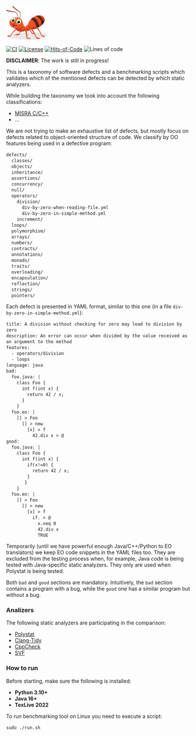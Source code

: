 <img src="awesome-bugs-logo.svg" height="92px"/>

[![CI](https://github.com/polystat/awesome-bugs/actions/workflows/main.yml/badge.svg)](https://github.com/polystat/awesome-bugs/actions/workflows/main.yml)
[![License](https://img.shields.io/badge/license-MIT-green.svg)](https://github.com/polystat/awesome-bugs/blob/master/LICENSE.txt)
[![Hits-of-Code](https://hitsofcode.com/github/polystat/awesome-bugs)](https://hitsofcode.com/view/github/polystat/awesome-bugs)
![Lines of code](https://img.shields.io/tokei/lines/github/polystat/awesome-bugs)

**DISCLAIMER**: The work is still in progress!

This is a taxonomy of software defects and a benchmarking scripts which validates
which of the mentioned defects can be detected by which static analyzers.

While building the taxonomy we took into account the following classifications:

  * [MISRA C/C++](..)
  * ...

We are not trying to make an exhaustive list of defects, but mostly focus
on defects related to object-oriented structure of code. We classify by 
OO features being used in a defective program:

```
defects/
  classes/
  objects/
  inheritance/
  assertions/
  concurrency/
  null/
  operators/
    division/
      div-by-zero-when-reading-file.yml
      div-by-zero-in-simple-method.yml
    increment/
  loops/
  polymorphism/
  arrays/
  numbers/
  contracts/
  annotations/
  monads/
  traits/
  overloading/
  encapsulation/
  reflection/
  strings/
  pointers/
```

Each defect is presented in YAML format, similar to this one
(in a file `div-by-zero-in-simple-method.yml`):

```
title: A division without checking for zero may lead to division by zero
description: An error can occur when divided by the value received as an argument to the method
features: 
  - operators/division
  - loops
language: java
bad:
  foo.java: |
    class Foo {
      int f(int x) {
        return 42 / x;
      }
    }
  foo.eo: |
    [] > Foo
      [] > new
        [x] > f
          42.div x > @
good:
  foo.java: |
    class Foo {
      int f(int x) {
        if(x!=0) {
          return 42 / x;
        }
       }
    }
  foo.eo: |
    [] > Foo
      [] > new
        [x] > f
          if. > @
            x.neq 0
            42.div x
            TRUE
```

Temporarily (until we have powerful enough Java/C++/Python to EO translators) we
keep EO code snippets in the YAML files too. They are excluded from the testing
process when, for example, Java code is being tested with Java-specific static
analyzers. They only are used when Polystat is being tested.

Both `bad` and `good` sections are mandatory. Intuitively, the `bad` section
contains a program with a bug, while the `good` one has a similar program
but without a bug.

### Analizers 
The following static analyzers are participating in the comparison:

   * [Polystat](https://github.com/polystat/polystat)
   * [Clang-Tidy](https://clang.llvm.org/extra/clang-tidy/)
   * [CppCheck](https://cppcheck.sourceforge.io/)
   * [SVF](https://github.com/SVF-tools/SVF)

### How to run
Before starting, make sure the following is installed:
- **Python 3.10+**
- **Java 16+**
- **TexLive 2022**

To run benchmarking tool on Linux you need to execute a script:
```
sudo ./run.sh
```